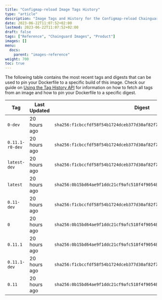 ```yaml
---
title: "Configmap-reload Image Tags History"
type: "article"
description: "Image Tags and History for the Configmap-reload Chainguard Image"
date: 2023-06-22T11:07:52+02:00
lastmod: 2023-06-22T11:07:52+02:00
draft: false
tags: ["Reference", "Chainguard Images", "Product"]
images: []
menu:
  docs:
    parent: "images-reference"
weight: 700
toc: true
---
```


The following table contains the most recent tags and digests that can be used to pin your Dockerfile to a specific build of this image. Check our guide on [Using the Tag History API](/chainguard/chainguard-images/using-the-tag-history-api/) for information on how to fetch all tags from an image and how to pin your Dockerfile to a specific digest.

| Tag             | Last Updated | Digest                                                                    |
|-----------------|--------------|---------------------------------------------------------------------------|
| `0-dev`         | 20 hours ago | `sha256:f1cbccfdf58f54b1724dceb377d30af82f7bce4369ee4e5015f1555f1dae24f6` |
| `0.11.1-r0-dev` | 20 hours ago | `sha256:f1cbccfdf58f54b1724dceb377d30af82f7bce4369ee4e5015f1555f1dae24f6` |
| `latest-dev`    | 20 hours ago | `sha256:f1cbccfdf58f54b1724dceb377d30af82f7bce4369ee4e5015f1555f1dae24f6` |
| `latest`        | 20 hours ago | `sha256:0b15bd64ae9f1ddc21cf9afc518f4f90548caf8a440e7d5280c78f65a4e88e51` |
| `0.11-dev`      | 20 hours ago | `sha256:f1cbccfdf58f54b1724dceb377d30af82f7bce4369ee4e5015f1555f1dae24f6` |
| `0`             | 20 hours ago | `sha256:0b15bd64ae9f1ddc21cf9afc518f4f90548caf8a440e7d5280c78f65a4e88e51` |
| `0.11.1`        | 20 hours ago | `sha256:0b15bd64ae9f1ddc21cf9afc518f4f90548caf8a440e7d5280c78f65a4e88e51` |
| `0.11.1-dev`    | 20 hours ago | `sha256:f1cbccfdf58f54b1724dceb377d30af82f7bce4369ee4e5015f1555f1dae24f6` |
| `0.11`          | 20 hours ago | `sha256:0b15bd64ae9f1ddc21cf9afc518f4f90548caf8a440e7d5280c78f65a4e88e51` |
